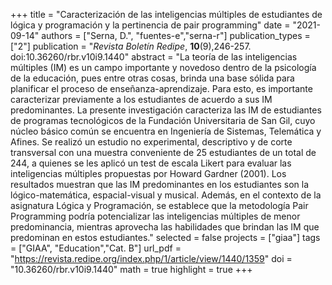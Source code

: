 +++
title = "Caracterización de las inteligencias múltiples de estudiantes de lógica y programación y la pertinencia de pair programming"
date = "2021-09-14"
authors = ["Serna, D.", "fuentes-e","serna-r"]
publication_types = ["2"]
publication = "*Revista Boletín Redipe*, **10**(9),246-257. doi:10.36260/rbr.v10i9.1440"
abstract = "La teoría de las inteligencias múltiples (IM) es un campo importante y novedoso dentro de la psicología de la educación, pues entre otras cosas, brinda una base sólida para planificar el proceso de enseñanza-aprendizaje. Para esto, es importante caracterizar previamente a los estudiantes de acuerdo a sus IM predominantes. La presente investigación caracteriza las IM de estudiantes de programas tecnológicos de la Fundación Universitaria de San Gil, cuyo núcleo básico común se encuentra en Ingeniería de Sistemas, Telemática y Afines. Se realizó un estudio no experimental, descriptivo y de corte transversal con una muestra conveniente de 25 estudiantes de un total de 244, a quienes se les aplicó un test de escala Likert para evaluar las inteligencias múltiples propuestas por Howard Gardner (2001). Los resultados muestran que las IM predominantes en los estudiantes son la lógico-matemática, espacial-visual y musical. Además, en el contexto de la asignatura Lógica y Programación, se establece que la metodología Pair Programming podría potencializar las inteligencias múltiples de menor predominancia, mientras aprovecha las habilidades que brindan las IM que predominan en estos estudiantes."
selected = false
projects = ["giaa"]
tags = ["GIAA", "Education","Cat. B"]
url_pdf = "https://revista.redipe.org/index.php/1/article/view/1440/1359"
doi = "10.36260/rbr.v10i9.1440"
math = true
highlight = true
+++
